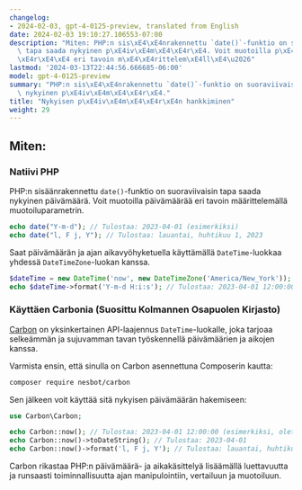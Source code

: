 ```yaml
---
changelog:
- 2024-02-03, gpt-4-0125-preview, translated from English
date: 2024-02-03 19:10:27.106553-07:00
description: "Miten: PHP:n sis\xE4\xE4nrakennettu `date()`-funktio on suoraviivaisin\
  \ tapa saada nykyinen p\xE4iv\xE4m\xE4\xE4r\xE4. Voit muotoilla p\xE4iv\xE4m\xE4\
  \xE4r\xE4\xE4 eri tavoin m\xE4\xE4rittelem\xE4ll\xE4\u2026"
lastmod: '2024-03-13T22:44:56.666685-06:00'
model: gpt-4-0125-preview
summary: "PHP:n sis\xE4\xE4nrakennettu `date()`-funktio on suoraviivaisin tapa saada\
  \ nykyinen p\xE4iv\xE4m\xE4\xE4r\xE4."
title: "Nykyisen p\xE4iv\xE4m\xE4\xE4r\xE4n hankkiminen"
weight: 29
---
```


## Miten:


### Natiivi PHP
PHP:n sisäänrakennettu `date()`-funktio on suoraviivaisin tapa saada nykyinen päivämäärä. Voit muotoilla päivämäärää eri tavoin määrittelemällä muotoiluparametrin.

```php
echo date("Y-m-d"); // Tulostaa: 2023-04-01 (esimerkiksi)
echo date("l, F j, Y"); // Tulostaa: lauantai, huhtikuu 1, 2023
```

Saat päivämäärän ja ajan aikavyöhyketuella käyttämällä `DateTime`-luokkaa yhdessä `DateTimeZone`-luokan kanssa.

```php
$dateTime = new DateTime('now', new DateTimeZone('America/New_York'));
echo $dateTime->format('Y-m-d H:i:s'); // Tulostaa: 2023-04-01 12:00:00 (esimerkiksi)
```

### Käyttäen Carbonia (Suosittu Kolmannen Osapuolen Kirjasto)
[Carbon](https://carbon.nesbot.com/) on yksinkertainen API-laajennus `DateTime`-luokalle, joka tarjoaa selkeämmän ja sujuvamman tavan työskennellä päivämäärien ja aikojen kanssa.

Varmista ensin, että sinulla on Carbon asennettuna Composerin kautta:
```bash
composer require nesbot/carbon
```

Sen jälkeen voit käyttää sitä nykyisen päivämäärän hakemiseen:

```php
use Carbon\Carbon;

echo Carbon::now(); // Tulostaa: 2023-04-01 12:00:00 (esimerkiksi, oletusmuodossa)
echo Carbon::now()->toDateString(); // Tulostaa: 2023-04-01
echo Carbon::now()->format('l, F j, Y'); // Tulostaa: lauantai, huhtikuu 1, 2023
```

Carbon rikastaa PHP:n päivämäärä- ja aikakäsittelyä lisäämällä luettavuutta ja runsaasti toiminnallisuutta ajan manipulointiin, vertailuun ja muotoiluun.
